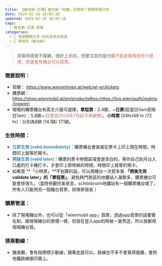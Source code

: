 ```yaml
---
title: 【維也納-交通】維也納「地鐵」怎麼搭？實際搭乘分享
date: 2024-02-26 10:03:18
updated: 2024-02-26 10:03:18
tags:
  - 維也納-交通.美食
categories: 
  - 🌴 旅遊體驗分享-目前皆為自助遊
  - 🥥 奧地利（維也納)  
---
```

> 搭乘時感覺不複雜，很好上手的，但要注意的是<font color=#c36d67>地鐵不能直接用信用卡感應，旁邊會有機台可以買票。</font>
<!-- more -->

### 簡要說明：
+ 官網：
https://www.wienerlinien.at/web/wl-en/tickets
+ 購票網：
https://shop.wienmobil.at/en/products#iss=https://log.wien/auth/realms/logwien
+ 現場的購票機台有英文介面可選擇，**單程票**：2.4歐、~**日票**(從當日0am至隔日1am）：5.8歐~<font color=#c36d67>(日票自2024年7月起不再銷售)</font>、**小時票** (24hr/48 hr /72 hr)：分別為8歐 /14.1歐/ 17.1歐。

### 生效時間：
+ **<font color=#4287B5>立即生效 (valid immediately)：**</font>購票機台會直接在票卡上印上現在時間，時間印上就等於開卡。
+ **<font color=#4287B5>稍後生效 (valid later)：**</font>購票的票卡時間區域會是空白的，等你自己到月台入口處的打卡機打卡，才會印上那時候的時間，時間印上就等於開卡。
+ 如果買 **「小時票」**不划算的話，可以用機台一次買多張 **「稍後生效 validate later」的「單程票」**，避免熱門景區的地鐵站人潮眾多，購票機台可能會排很久。（當時參觀完美泉宮，schönbrunn地鐵站有一個購票機台壞了，所有人只能用另一個機台買票，排隊排很長 ）

### 購票管道：
+ 除了現場機台外，也可以從「wienmobil app」買票，透過app買票的話要實名制，跟現場機台的票價一樣，但我在登入app的時候一直秀逗，所以我都用現場機台買。

### 搭乘動線：
+ 蠻直觀，會有指標標示動線，跟著走就可以，路線也不多不會覺得複雜，會把地鐵路線圖印牆上。
 